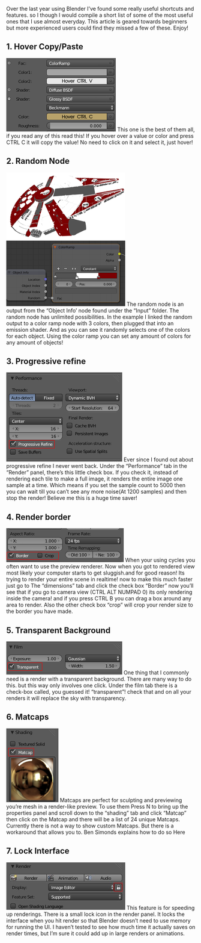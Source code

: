 Over the last year using Blender I’ve found some really useful shortcuts and features. so I though I would compile a short list of some of the most useful ones that I use almost everyday. This article is geared towards beginners but more experienced users could find they missed a few of these. Enjoy!

## 1. Hover Copy/Paste
![copy](assets/tips-beginners/copy.png)
This one is the best of them all, if you read any of this read this! If you hover over a value or color and press CTRL C it will copy the value! No need to click on it and select it, just hover!

## 2. Random Node
![random1](assets/tips-beginners/random1.png)
![random2](assets/tips-beginners/random2.png)
The random node is an output from the “Object Info’ node found under the “Input” folder. The random node has unlimited possibilities. In the example I linked the random output to a color ramp node with 3 colors, then plugged that into an emission shader. And as you can see it randomly selects one of the colors for each object. Using the color ramp you can set any amount of colors for any amount of objects!

## 3. Progressive refine
![progressive](assets/tips-beginners/progress.png)
Ever since I found out about progressive refine I never went back. Under the “Performance” tab in the “Render” panel, there’s this little check box. If you check it, instead of rendering each tile to make a full image, it renders the entire image one sample at a time. Which means if you set the sample count to 5000 then you can wait till you can’t see any more noise(At 1200 samples) and then stop the render! Believe me this is a huge time saver!


## 4. Render border
![border](assets/tips-beginners/border.png)
When your using cycles you often want to use the preview renderer. Now when you got to rendered view most likely your computer starts to get sluggish.and for good reason! Its trying to render your entire scene in realtime! now to make this much faster just go to The “dimensions” tab and click the check box “Border” now you’ll see that if you go to camera view (CTRL ALT NUMPAD 0) its only rendering inside the camera! and if you press CTRL B you can drag a box around any area to render. Also the other check box “crop” will crop your render size to the border you have made.


## 5. Transparent Background
![trans](assets/tips-beginners/trans.png)
One thing that I commonly need is a render with a transparent background. There are many way to do this. but this way only involves one click. Under the film tab there is a check-box called, you guessed it! “transparent”! check that and on all your renders it will replace the sky with transparency.


## 6. Matcaps
![matcaps](assets/tips-beginners/matcaps.png)
Matcaps are perfect for sculpting and previewing you’re mesh in a render-like preview. To use them Press N to bring up the properties panel and scroll down to the “shading” tab and click “Matcap” then click on the Matcap and there will be a list of 24 unique Matcaps. Currently there is not a way to show custom Matcaps. But there is a workaround that allows you to. Ben Simonds explains how to do so Here


## 7. Lock Interface
![lock](assets/tips-beginners/lock.jpg)
This feature is for speeding up renderings. There is a small lock icon in the render panel. It locks the interface when you hit render so that Blender doesn’t need to use memory for running the UI. I haven’t tested to see how much time it actually saves on render times, but I’m sure it could add up in large renders or animations.
